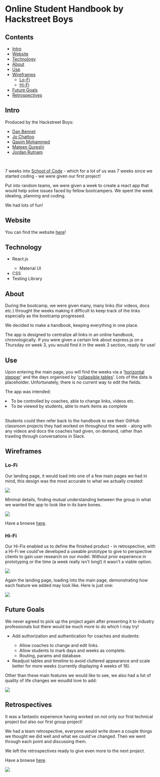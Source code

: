 # Online Student Handbook by Hackstreet Boys

## Contents

- [Intro](#intro)
- [Website](#website)
- [Technology](#technology)
- [About](#about)
- [Use](#use)
- [Wireframes](#wireframes)
    - [Lo-Fi](#lo-fi)
    - [Hi-Fi](#hi-fi)
- [Future Goals](#future-goals)
- [Retrospectives](#retrospectives)
    
## Intro

Produced by the Hackstreet Boys:
<ul>
    <li><a href="https://www.linkedin.com/in/dan-bennett-102a03149/">Dan Bennet</a></li>
    <li><a href="https://www.linkedin.com/in/jo-chattoo/">Jo Chattoo</a></li>
    <li><a href="https://www.linkedin.com/in/qasim-mohammed-65251517b/">Qasim Mohammed</a></li>
    <li><a href="https://www.linkedin.com/in/mateen-qureshi-msq/">Mateen Qureshi</a></li>
    <li><a href="https://www.linkedin.com/in/jordan-rutnam-080199161/">Jordan Rutnam</a></li>
</ul>

<br>

7 weeks into <a href="https://www.schoolofcode.co.uk/">School of Code</a> - which for a lot of us was 7 weeks since we started coding - we were given our first project!

Put into random teams, we were given a week to create a react app that would help solve issues faced by fellow bootcampers. We spent the week ideating, planning and coding.

We had lots of fun!

## Website

You can find the website <a href="https://student-handbook-bice.vercel.app/">here</a>!

## Technology

<ul>
    <li>React.js</li>
    <ul>
        <li>Material UI</li>
    </ul>
    <li>CSS</li>
    <li>Testing Library</li>
</ul>

## About

During the bootcamp, we were given many, many links (for videos, docs etc.) throught the weeks making it difficult to keep track of the links especially as the bootcamp progressed.

We decided to make a handbook, keeping everything in one place.

The app is designed to centralize all links in an online handbook, chronologically. If you were given a certain link about express.js on a Thursday on week 3, you would find it in the week 3 section, ready for use!

## Use

Upon entering the main page, you will find the weeks via a '<a href="https://mui.com/material-ui/react-stepper/#horizontal-stepper">horizontal stepper</a>' and the days organised by '<a href="https://mui.com/material-ui/react-table/#collapsible-table">collapsible tables</a>'. Lots of the data is placeholder. Unfortunately, there is no current way to edit the fields.

The app was intended:

<li>To be controlled by coaches, able to change links, videos  etc.</li>
<li>To be viewed by students, able to mark items as complete</li>

<br>

Students could then refer back to the handbook to see their GitHub classroom projects they had worked on throughout the week - along with any videos and docs the coaches had given, on demand, rather than trawling through conversations in Slack.

## Wireframes

### Lo-Fi

Our landing page, it would load into one of a few main pages we had in mind, this design was the most accurate to what we actually created:

<img src="./images/lofi/LoFiLand.PNG">

<br>

Minimal details, finding mutual understanding between the group in what we wanted the app to look like in its bare bones.

<img src="./images/lofi/mainPageOpt2.PNG">

<br>

Have a browse <a href="https://www.figma.com/file/EQ7Jkq9EwWZV47oWAVxg0F/Wireframe?type=design&node-id=0%3A1&mode=design&t=chzzZ95fpcVxxsZC-1">here</a>.


### Hi-Fi

Our Hi-Fis enabled us to define the finished product - in retrospective, with a Hi-Fi we could've developed a useable prototype to give to perspective clients to gain user research on our model. Without prior experience in prototyping or the time (a week really isn't long!) it wasn't a viable option.


<img src="./images/hifi/landing.PNG">

<br>

Again the landing page, loading into the main page, demonstrating how each feature we added may look like. Here is just one:


<img src="./images/hifi/timeline1.PNG">


## Future Goals

We never agreed to pick up the project again after presenting it to industry professionals but there would be much more to do which I may try!

<ul>
    <li>Add authorization and authentication for coaches and students:</li>
    <ul>
        <li>Allow coaches to change and edit links.</li>
        <li>Allow students to mark days and weeks as complete.</li>
        <li>Routing, params and database.</li>
    </ul>
    <li>Readjust tables and timeline to avoid cluttered appearance and scale better for more weeks (currently displaying 4 weeks of 16).</li>
</ul>

Other than these main features we would like to see, we also had a list of quality of life changes we woudld love to add:

<img src="./images/trello.PNG">

## Retrospectives

It was a fantastic experience having worked on not only our first technical project but also our first group project!

We had a team retrospective, everyone would write down a couple things we thought we did well and what we could've changed. Then we went through each point and discussing them.

We left the retrospectives ready to give even more to the next project.

Have a browse <a href="https://www.figma.com/file/q6HjZ4m4quxwPBUa0LumlP/Week7TeamRetro?type=whiteboard&node-id=0%3A1&t=5YcDuw8s3xI1UvY2-1">here</a>.

<img src="./images/retro.PNG">
